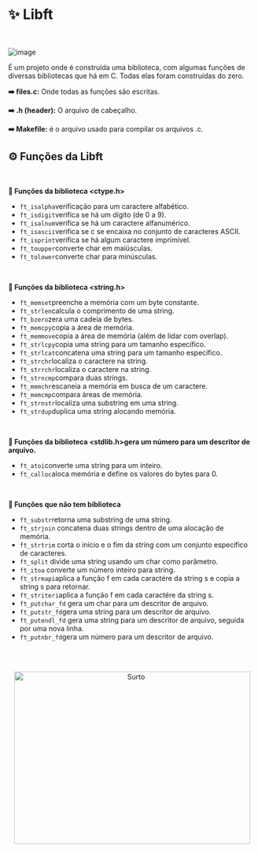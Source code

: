 # ✨  Libft
<br>

![image](https://github.com/user-attachments/assets/41cee6d7-7170-443c-940e-a0b944801e09)

É um projeto onde é construída uma biblioteca, com algumas funções de diversas bibliotecas que há em C. Todas elas foram construídas do zero.

**➡️ files.c:** Onde todas as funções são escritas.

**➡️ .h (header):** O arquivo de cabeçalho.

**➡️ Makefile:** é o arquivo usado para compilar os arquivos .c.

## ⚙️ Funções da Libft
<br>

**🔧  Funções da biblioteca <ctype.h>**

- `ft_isalpha`verificação para um caractere alfabético.
- `ft_isdigit`verifica se há um dígito (de 0 a 9).
- `ft_isalnum`verifica se há um caractere alfanumérico.
- `ft_isascii`verifica se c se encaixa no conjunto de caracteres ASCII.
- `ft_isprint`verifica se há algum caractere imprimível.
- `ft_toupper`converte char em maiúsculas.
- `ft_tolower`converte char para minúsculas.

<br>

**🔧  Funções da biblioteca <string.h>**

- `ft_memset`preenche a memória com um byte constante.
- `ft_strlen`calcula o comprimento de uma string.
- `ft_bzero`zera uma cadeia de bytes.
- `ft_memcpy`copia a área de memória.
- `ft_memmove`copia a área de memória (além de lidar com overlap).
- `ft_strlcpy`copia uma string para um tamanho específico.
- `ft_strlcat`concatena uma string para um tamanho específico.
- `ft_strchr`localiza o caractere na string.
- `ft_strrchr`localiza o caractere na string.
- `ft_strncmp`compara duas strings.
- `ft_memchr`escaneia a memória em busca de um caractere.
- `ft_memcmp`compara áreas de memória.
- `ft_strnstr`localiza uma substring em uma string.
- `ft_strdup`duplica uma string alocando memória.

<br>

**🔧  Funções da biblioteca <stdlib.h>gera um número para um descritor de arquivo.**

- `ft_atoi`converte uma string para um inteiro.
- `ft_calloc`aloca memória e define os valores do bytes para 0.

<br>

**🔧  Funções que não tem biblioteca**

- `ft_substr`retorna uma substring de uma string.
- `ft_strjoin` concatena duas strings dentro de uma alocação de memória.
- `ft_strtrim` corta o início e o fim da string com um conjunto específico de caracteres.
- `ft_split` divide uma string usando um char como parâmetro.
- `ft_itoa` converte um número inteiro para string.
- `ft_strmapi`aplica a função f em cada caractére da string s e copia a string s para retornar.
- `ft_striteri`aplica a função f em cada caractére da string s.
- `ft_putchar_fd` gera um char para um descritor de arquivo.
- `ft_putstr_fd`gera uma string para um descritor de arquivo.
- `ft_putendl_fd` gera uma string para um descritor de arquivo, seguida por uma nova linha.
- `ft_putnbr_fd`gera um número para um descritor de arquivo.

<br><br>
  <p align="center">
  <img height="350" width="480" src="https://media2.giphy.com/media/3f5UAomx16OGChwpci/200.gif?cid=790b7611ddco3s5v972a3mzail1o0aln0aockfhm5ukh0500&ep=v1_gifs_search&rid=200.gif&ct=g" alt="Surto">
</p>
